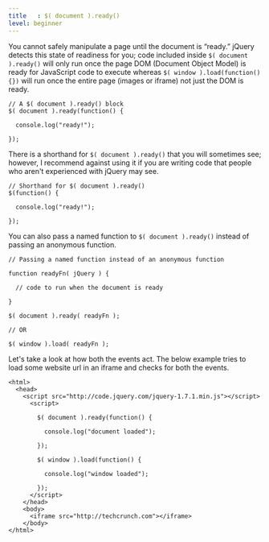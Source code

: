 ```yaml
---
title   : $( document ).ready()
level: beginner
---
```

You cannot safely manipulate a page until the document is “ready.”
jQuery detects this state of readiness for you; code included inside
`$( document ).ready()` will only run once the page DOM (Document Object Model) is ready for JavaScript code to execute
whereas `$( window ).load(function() {})` will run once the entire page (images or iframe) not just the DOM is ready.

```
// A $( document ).ready() block
$( document ).ready(function() {

  console.log("ready!");

});
```

There is a shorthand for `$( document ).ready()` that you will sometimes see; however,
I recommend against using it if you are writing code that people who aren't experienced
with jQuery may see.

```
// Shorthand for $( document ).ready()
$(function() {

  console.log("ready!");

});
```

You can also pass a named function to `$( document ).ready()` instead of passing an anonymous function.

```
// Passing a named function instead of an anonymous function

function readyFn( jQuery ) {

  // code to run when the document is ready

}

$( document ).ready( readyFn );

// OR

$( window ).load( readyFn );
```

Let's take a look at how both the events act. The below example tries to load some website url in an iframe and checks for both the events.
```
<html>
  <head>
    <script src="http://code.jquery.com/jquery-1.7.1.min.js"></script>
      <script>

        $( document ).ready(function() {

          console.log("document loaded");

        });

        $( window ).load(function() {

          console.log("window loaded");

        });
      </script>
    </head>
    <body>
      <iframe src="http://techcrunch.com"></iframe>
    </body>
</html>
```
